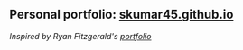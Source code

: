 ## Personal portfolio: [skumar45.github.io](https://skumar45.github.io)
 
*Inspired by Ryan Fitzgerald's [portfolio](https://github.com/RyanFitzgerald/devportfolio)*
